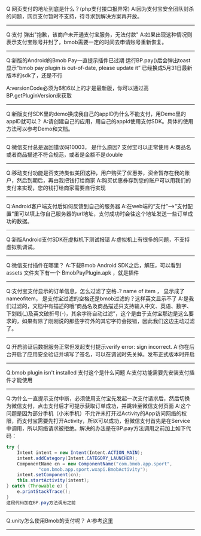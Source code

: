 Q:网页支付的地址到底是什么？(php支付接口报异常)
A:因为支付宝安全团队封杀的问题，网页支付暂时不支持，待寻求到解决方案再开放。

---

Q:支付 弹出"抱歉，该商户未开通支付宝服务，无法付款"
A:如果出现这种情况则表示支付宝账号并封了，bmob需要一定的时间去申请账号重新恢复。

---

Q:新版的Android的Bmob Pay一直提示插件已过期
运行BP.pay()后会弹出toast显示“bmob pay plugin is out-of-date, please update it”
已经换成5月31日最新版本的sdk了，还是不行

A:versionCode必须为6和6以上的才是最新版，你可以通过高BP.getPluginVersion来获取

---

Q:新版支付SDK里的demo换成我自己的appID为什么不能支付，用Demo里的appID就可以？
A:请创建自己的应用，用自己的appId使用支付SDK。具体的使用方法可以参考Demo和文档。

---

Q:微信支付总是返回错误码10003， 是什么原因? 支付宝可以正常使用
A:商品名或者商品描述不符合规范，或者是金额不是double

---

Q:移动支付功能是否支持类似美团这种，用户购买了优惠券，资金暂存在我的账户，然后到期后，再由我把钱打给商家
A:购买优惠券存到您的账户可以用我们的支付来实现，您的钱打给商家需要自行实现

---

Q:Android客户端支付后如何反馈到自己的服务器
A:在web端的“支付”-->”支付配置“里可以填上你自己服务器的url地址，支付成功时会往这个地址发送一些订单成功的数据。

---

Q:新版Android支付SDK在虚拟机下测试报错
A:虚拟机上有很多的问题，不支持虚拟机调试。


---

Q:微信支付插件在哪里？
A:下载Bmob Android SDK之后，解压，可以看到 assets 文件夹下有一个 BmobPayPlugin.apk ，就是插件

---

Q:支付宝支付显示的订单信息，怎么过滤了空格..?
name of item ， 显示成了 nameofitem， 是支付宝过滤的空格还是bmob过滤的？这样英文显示不了
A:是我们过滤的，文档中有描述的哦“商品名及商品描述只支持输入中文、英语、数字、下划线(_)及英文破折号(-)，其余字符自动过滤”，这个是由于支付宝那边是这么要求的，如果有除了刚刚说的那些字符外的其它字符会报错，因此我们这边主动过滤了。


---

Q:开启验证后数据服务正常但发起支付提示verify error: sign incorrect.
A:你在后台开启了应用安全验证并填写了签名，可以在调试时先关掉。发布正式版本时开启

---

Q:bmob plugin isn't installed 支付这个是什么问题
A:支付功能需要先安装支付插件才能使用

---

Q:为什么一直提示支付中断，必须使用支付宝先发起一次支付请求后，然后切换为微信支付，点击支付后才可提示获取订单成功，并跳转至微信支付页面
A:这个问题是因为部分手机（小米手机）不允许未打开过Activity的App访问网络的权限，而支付宝需要先打开Activity，所以可以成功，但微信支付首先是在Service中调用，所以网络请求被拒绝。解决的办法是在BP.pay方法调用之前加上如下代码：
```java
try {
	Intent intent = new Intent(Intent.ACTION_MAIN);
	intent.addCategory(Intent.CATEGORY_LAUNCHER);
	ComponentName cn = new ComponentName("com.bmob.app.sport",
			"com.bmob.app.sport.wxapi.BmobActivity");
	intent.setComponent(cn);
	this.startActivity(intent);
} catch (Throwable e) {
	e.printStackTrace();
}
这段代码加在BP.pay方法调用之前
```
---

Q:unity怎么使用Bmob的支付呢？
A:参考[这里](http://blog.csdn.net/qq_33747722/article/details/53408000)

---
